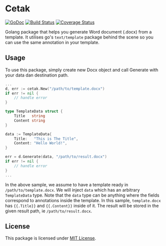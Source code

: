 # Cetak
[![GoDoc](https://godoc.org/github.com/habibridho/cetak?status.svg)](https://godoc.org/github.com/habibridho/cetak)
[![Build Status](https://travis-ci.org/habibridho/cetak.svg?branch=master)](https://travis-ci.org/habibridho/cetak)
[![Coverage Status](https://coveralls.io/repos/github/habibridho/cetak/badge.svg?branch=configure-travis-and-coverall)](https://coveralls.io/github/habibridho/cetak?branch=configure-travis-and-coverall)

Golang package that helps you generate Word document (.docx) from a template. It utilises go's `text/template` package behind the scene so you can use the same annotation in your template.

## Usage
To use this package, simply create new Docx object and call Generate with your data dan destination path.
```go
...
d, err := cetak.New("/path/to/template.docx")
if err != nil {
    // handle error
}

type TemplateData struct {
    Title   string
	Content string
}

data := TemplateData{
    Title:   "This is The Title",
    Content: "Hello World!",
}

err = d.Generate(data, "/path/to/result.docx")
if err != nil {
    // handle error
}
...
```
In the above sample, we assume to have a template ready in `/path/to/template.docx`. We will inject `data` which has an arbitrary `TemplateData` type. Note that the `data` type can be anything where the fields correspond to annotations inside the template. In this sample, `template.docx` has `{{.Title}}` and `{{.Content}}` inside of it. The result will be stored in the given result path, ie `/path/to/result.docx`.

## License
This package is licensed under [MIT License](LICENSE).

